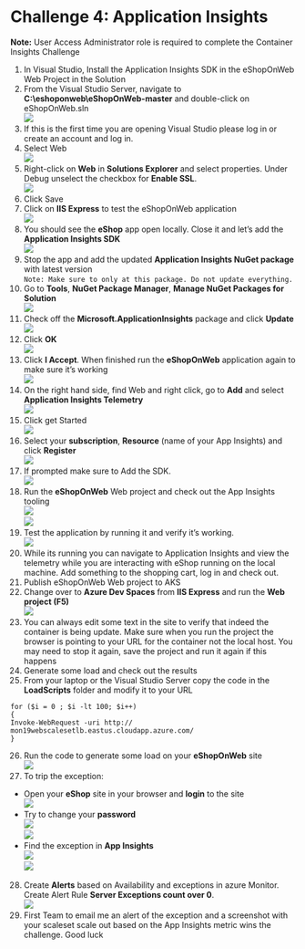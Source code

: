 # Challenge 4: Application Insights 

**Note:** User Access Administrator role is required to complete the Container Insights Challenge<br/>
1. In Visual Studio, Install the Application Insights SDK in the eShopOnWeb Web Project in the Solution<br/>
2. From the Visual Studio Server, navigate to **C:\eshoponweb\eShopOnWeb-master** and double-click on eShopOnWeb.sln<br/>
<img src="images/vs.jpg"/><br/>
3. If this is the first time you are opening Visual Studio please log in or create an account and log in.<br/>
4. Select Web<br/>
<img src="images/vs1.jpg"/><br/>
5. Right-click on **Web** in **Solutions Explorer** and select properties. Under Debug unselect the checkbox for **Enable SSL**.<br/>
 <img src="images/vs3.jpg"/><br/>
6. Click Save<br/>
7. Click on **IIS Express** to test the eShopOnWeb application<br/>
<img src="images/vs2.jpg"/><br/>
8. You should see the **eShop** app open locally. Close it and let’s add the **Application Insights SDK**<br/>
<img src="images/vs4.jpg"/><br/>
9. Stop the app and add the updated **Application Insights NuGet package** with latest version<br/>
``
Note: Make sure to only at this package. Do not update everything.
``
10. Go to **Tools**, **NuGet Package Manager**, **Manage NuGet Packages for Solution**<br/>
<img src="images/vs12.jpg"/><br/>
11. Check off the **Microsoft.ApplicationInsights** package and click **Update**<br/>
<img src="images/vs13.jpg"/><br/>
12. Click **OK**<br/>
<img src="images/vs14.jpg"/><br/>
13. Click **I Accept**. When finished run the **eShopOnWeb** application again to make sure it’s working<br/>
<img src="images/vs15.jpg"/><br/>
14. On the right hand side, find Web and right click, go to **Add** and select **Application Insights Telemetry**<br/>
<img src="images/vs5.jpg"/><br/>
15. Click get Started<br/>
<img src="images/vs6.jpg"/><br/>
16. Select your **subscription**, **Resource** (name of your App Insights) and click **Register**<br/>
<img src="images/vs7.jpg"/><br/>
17. If prompted make sure to Add the SDK.<br/>
<img src="images/vs8.jpg"/><br/>
18. Run the **eShopOnWeb** Web project and check out the App Insights tooling<br/>
<img src="images/vs9.jpg"/><br/>
<img src="images/vs10.jpg"/><br/>
19. Test the application by running it and verify it’s working.<br/>
<img src="images/vs11.jpg"/><br/>
20. While its running you can navigate to Application Insights and view the telemetry while you are interacting with eShop running on the local machine. Add something to the shopping cart, log in and check out.<br/>
21. Publish eShopOnWeb Web project to AKS<br/>
22. Change over to **Azure Dev Spaces** from **IIS Express** and run the **Web project (F5)**<br/>
<img src="images/1.jpg"/><br/>
23. You can always edit some text in the site to verify that indeed the container is being update. Make sure when you run the project the browser is pointing to your URL for the container not the local host. You may need to stop it again, save the project and run it again if this happens<br/>
24. Generate some load and check out the results<br/>
25. From your laptop or the Visual Studio Server copy the code in the **LoadScripts** folder and modify it to your URL<br/>
```
for ($i = 0 ; $i -lt 100; $i++)
{
Invoke-WebRequest -uri http:// mon19webscalesetlb.eastus.cloudapp.azure.com/
}
```
26. Run the code to generate some load on your **eShopOnWeb** site<br/>
<img src="images/vs16.jpg"/><br/>
27. To trip the exception:
* Open your **eShop** site in your browser and **login** to the site<br/>
<img src="images/vs17.jpg"/><br/>
* Try to change your **password**<br/>
<img src="images/vs18.jpg"/><br/>
<img src="images/vs19.jpg"/><br/>
* Find the exception in **App Insights**<br/>
<img src="images/vs20.jpg"/><br/>
<img src="images/vs21.jpg"/><br/>
28. Create **Alerts** based on Availability and exceptions in azure Monitor.<br/>
Create Alert Rule **Server Exceptions count over 0**.<br/>
<img src="images/vs22.jpg"/><br/>
29. First Team to email me an alert of the exception and a screenshot with your scaleset scale out based on the App Insights metric wins the challenge. Good luck
